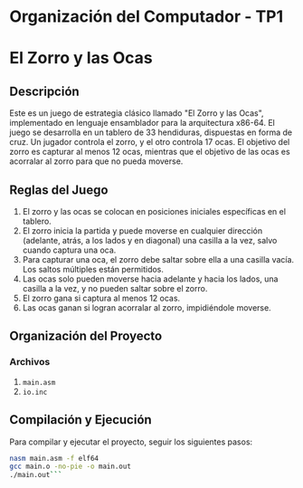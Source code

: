 # Organización del Computador - TP1
# El Zorro y las Ocas

## Descripción

Este es un juego de estrategia clásico llamado "El Zorro y las Ocas", implementado en lenguaje ensamblador para la arquitectura x86-64. El juego se desarrolla en un tablero de 33 hendiduras, dispuestas en forma de cruz. Un jugador controla el zorro, y el otro controla 17 ocas. El objetivo del zorro es capturar al menos 12 ocas, mientras que el objetivo de las ocas es acorralar al zorro para que no pueda moverse.

## Reglas del Juego

1. El zorro y las ocas se colocan en posiciones iniciales específicas en el tablero.
2. El zorro inicia la partida y puede moverse en cualquier dirección (adelante, atrás, a los lados y en diagonal) una casilla a la vez, salvo cuando captura una oca.
3. Para capturar una oca, el zorro debe saltar sobre ella a una casilla vacía. Los saltos múltiples están permitidos.
4. Las ocas solo pueden moverse hacia adelante y hacia los lados, una casilla a la vez, y no pueden saltar sobre el zorro.
5. El zorro gana si captura al menos 12 ocas.
6. Las ocas ganan si logran acorralar al zorro, impidiéndole moverse.

## Organización del Proyecto


### Archivos

1. `main.asm`
3. `io.inc`

## Compilación y Ejecución

Para compilar y ejecutar el proyecto, seguir los siguientes pasos:

```bash
nasm main.asm -f elf64
gcc main.o -no-pie -o main.out
./main.out```